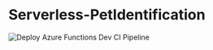 # Serverless-PetIdentification

![Deploy Azure Functions Dev CI Pipeline](https://github.com/actions/Serverless-PetIdentification/workflows/.github/workflows/dev-func-app-ci.yml/badge.svg?branch=dev&event=push)